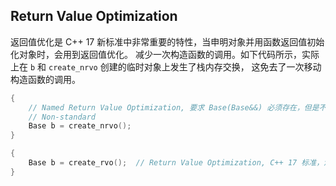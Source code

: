## Return Value Optimization

返回值优化是 C++ 17 新标准中非常重要的特性，当申明对象并用函数返回值初始化对象时，会用到返回值优化。
减少一次构造函数的调用。如下代码所示，实际上在 `b` 和 `create_nrvo` 创建的临时对象上发生了栈内存交换，
这免去了一次移动构造函数的调用。

```c++
{
    // Named Return Value Optimization, 要求 Base(Base&&) 必须存在，但是不会调用
    // Non-standard
    Base b = create_nrvo(); 
}
```

```c++
{
    Base b = create_rvo();  // Return Value Optimization, C++ 17 标准，消除了函数调用，直接交换内存
}
```